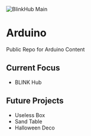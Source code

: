 ![BlinkHub Main](https://github.com/kgrinne3/Arduino/actions/workflows/compile.yml/badge.svg)

# Arduino #

Public Repo for Arduino Content


## Current Focus ##

 - BLINK Hub

## Future Projects ##

 - Useless Box
 - Sand Table
 - Halloween Deco